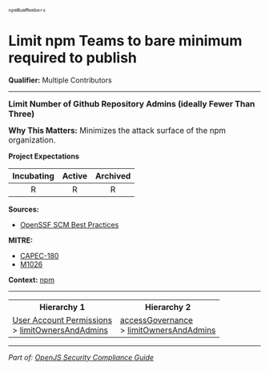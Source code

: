 <span style="font-size:0.8em;"><code>npmNumMembers</code></span>  
# Limit npm Teams to bare minimum required to publish

**Qualifier:** Multiple Contributors

---

<span style="font-size:1.15em;"><b>Limit Number of Github Repository Admins (ideally Fewer Than Three)</b></span>

<span style="font-size:1.1em;"><b>Why This Matters:</b> Minimizes the attack surface of the npm organization.</span>

**Project Expectations**

<div align="center">

| Incubating | Active | Archived |
|:-----------:|:--------:|:----------:|
| R | R | R |

</div>




**Sources:**
- [OpenSSF SCM Best Practices](https://github.com/ossf/scorecard/blob/main/docs/checks.md)

**MITRE:**
- [CAPEC-180](https://capec.mitre.org/data/definitions/180.html)
- [M1026](https://attack.mitre.org/mitigations/M1026/)

**Context:** [npm](../context-npm.md)



---

<table>
<tr>
  <th align="center">Hierarchy 1</th>
  <th align="center">Hierarchy 2</th>
</tr>
<tr>
  <td>
    <a href="../User Account Permissions">User Account Permissions</a><br> > 
    <a href="../limitOwnersAndAdmins">limitOwnersAndAdmins</a>
  </td>
  <td>
    <a href="../accessGovernance">accessGovernance</a><br> >
    <a href="../limitOwnersAndAdmins">limitOwnersAndAdmins</a>
  </td>
</tr>
</table>

---

*Part of: [OpenJS Security Compliance Guide](../README.md)* 